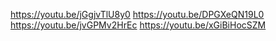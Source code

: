 https://youtu.be/jGgjvTlU8y0
https://youtu.be/DPGXeQN19L0
https://youtu.be/jvGPMv2HrEc
https://youtu.be/xGiBiHocSZM
